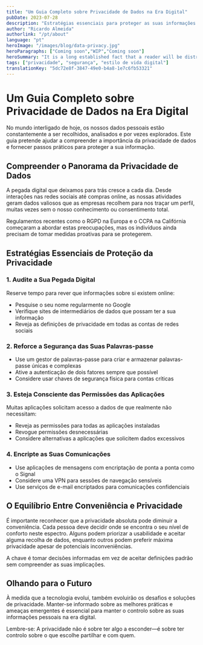 ```yaml
---
title: "Um Guia Completo sobre Privacidade de Dados na Era Digital"
pubDate: 2023-07-28
description: "Estratégias essenciais para proteger as suas informações pessoais online e compreender as preocupações modernas com a privacidade de dados"
author: "Ricardo Almeida"
authorlink: "/pt/about"
language: "pt"
heroImage: "/images/blog/data-privacy.jpg"
heroParagraphs: ["Coming soon","WIP","Coming soon"]
heroSummary: "It is a long established fact that a reader will be distracted by the readable content of a page when looking at its layout. The point of using Lorem Ipsum is that it has a more-or-less normal distribution of letters, as opposed to using 'Content here, content here', making it look like readable English."
tags: ["privacidade", "segurança", "estilo de vida digital"]
translationKey: "5dc72e8f-3847-49e0-b4a8-1e7c6fb53321"
---
```


# Um Guia Completo sobre Privacidade de Dados na Era Digital

No mundo interligado de hoje, os nossos dados pessoais estão constantemente a ser recolhidos, analisados e por vezes explorados. Este guia pretende ajudar a compreender a importância da privacidade de dados e fornecer passos práticos para proteger a sua informação.

## Compreender o Panorama da Privacidade de Dados

A pegada digital que deixamos para trás cresce a cada dia. Desde interações nas redes sociais até compras online, as nossas atividades geram dados valiosos que as empresas recolhem para nos traçar um perfil, muitas vezes sem o nosso conhecimento ou consentimento total.

Regulamentos recentes como o RGPD na Europa e o CCPA na Califórnia começaram a abordar estas preocupações, mas os indivíduos ainda precisam de tomar medidas proativas para se protegerem.

## Estratégias Essenciais de Proteção da Privacidade

### 1. Audite a Sua Pegada Digital

Reserve tempo para rever que informações sobre si existem online:
- Pesquise o seu nome regularmente no Google
- Verifique sites de intermediários de dados que possam ter a sua informação
- Reveja as definições de privacidade em todas as contas de redes sociais

### 2. Reforce a Segurança das Suas Palavras-passe

- Use um gestor de palavras-passe para criar e armazenar palavras-passe únicas e complexas
- Ative a autenticação de dois fatores sempre que possível
- Considere usar chaves de segurança física para contas críticas

### 3. Esteja Consciente das Permissões das Aplicações

Muitas aplicações solicitam acesso a dados de que realmente não necessitam:
- Reveja as permissões para todas as aplicações instaladas
- Revogue permissões desnecessárias
- Considere alternativas a aplicações que solicitem dados excessivos

### 4. Encripte as Suas Comunicações

- Use aplicações de mensagens com encriptação de ponta a ponta como o Signal
- Considere uma VPN para sessões de navegação sensíveis
- Use serviços de e-mail encriptados para comunicações confidenciais

## O Equilíbrio Entre Conveniência e Privacidade

É importante reconhecer que a privacidade absoluta pode diminuir a conveniência. Cada pessoa deve decidir onde se encontra o seu nível de conforto neste espectro. Alguns podem priorizar a usabilidade e aceitar alguma recolha de dados, enquanto outros podem preferir máxima privacidade apesar de potenciais inconveniências.

A chave é tomar decisões informadas em vez de aceitar definições padrão sem compreender as suas implicações.

## Olhando para o Futuro

À medida que a tecnologia evolui, também evoluirão os desafios e soluções de privacidade. Manter-se informado sobre as melhores práticas e ameaças emergentes é essencial para manter o controlo sobre as suas informações pessoais na era digital.

Lembre-se: A privacidade não é sobre ter algo a esconder—é sobre ter controlo sobre o que escolhe partilhar e com quem. 